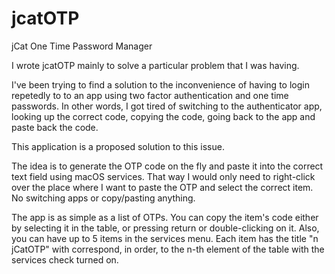 # jcatOTP
jCat One Time Password Manager

I wrote jcatOTP mainly to solve a particular problem that I was having.

I've been trying to find a solution to the inconvenience of having to login repetedly to
to an app using two factor authentication and one time passwords. In other words,
I got tired of switching to the authenticator app, looking up the correct code,
copying the code, going back to the app and paste back the code.

This application is a proposed solution to this issue.

The idea is to generate the OTP code on the fly and paste it into the correct text
field using macOS services. That way I would only need to right-click over the
place where I want to paste the OTP and select the correct item. No switching apps
or copy/pasting anything.

The app is as simple as a list of OTPs. You can copy the item's code either by selecting
it in the table, or pressing return or double-clicking on it. Also, you can have
up to 5 items in the services menu. Each item has the title "n jCatOTP" with
correspond, in order, to the n-th element of the table with the services check
turned on.

